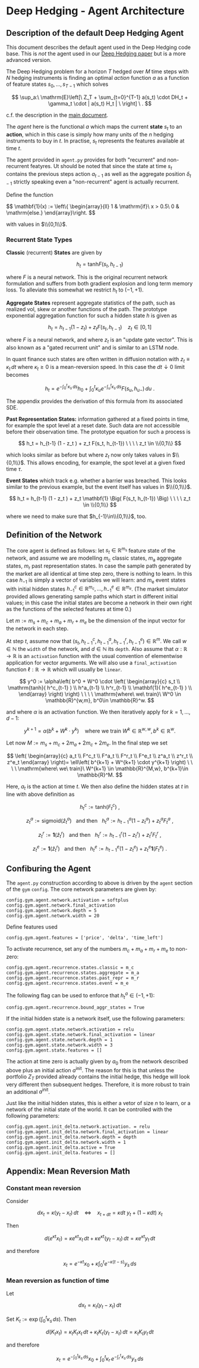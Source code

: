 # Deep Hedging - Agent Architecture
## Description of the default Deep Hedging Agent 

This document describes the default agent used in the Deep Hedging code base. This is _not_ the agent used in our [Deep Hedging paper](https://papers.ssrn.com/sol3/papers.cfm?abstract_id=3120710) but is a more advanced version. 

The Deep Hedging problem for a horizon $T$ hedged over $M$ time steps with $N$ hedging instruments is finding an optimal *action* function $a$ as a function of feature states $s_0,\ldots,s_{T-1}$ which solves

$$
 \sup_a:\ \mathrm{E}\left[\ 
    Z_T + \sum_{t=0}^{T-1} a(s_t) \cdot DH_t + \gamma_t \cdot | a(s_t) H_t |
 \ \right] \ .
$$

c.f. the description in the [main document](README.md).

The _agent_ here is the functional $a$ which maps the current **state** $s_t$ to an **action**, which in this case is simply how many units of the $n$ hedging instruments to buy in $t$. In practise, $s_t$ represents the features available at time $t$.  

The agent provided in ``agent.py`` provides for both "recurrent" and non-recurrent featyres. Ut should be noted that since the state at time $s_t$ contains the previous steps action $a_{t-1}$ as well as the aggregate position $\delta_{t-1}$ strictly speaking even a "non-recurrent" agent is actually recurrent.

Define the function

$$
    \mathbf{1}(x) := \left\\{ \begin{array}{ll} 1 & \mathrm{if}\ x > 0.5\\
                                    0 & \mathrm{else.} 
                                    \end{array}\right.
$$

with values in $\\{0,1\\}$.

### Recurrent State Types

**Classic** (recurrent) **States** are given by

$$
   h_t = \mathrm{tanh} F(s_t, h_{t-1}) 
$$

where $F$ is a neural network. This is the original recurrent network formulation and suffers from both gradient explosion and long term memory loss. To alleviate this somewhat we restrict $h_t$ to $(-1,+1)$.

**Aggregate States** represent aggregate statistics of the path, such as realized vol, skew or another functions of the path. The prototype exponential aggregation function for such a hidden state $h$ is given as 

$$
   h_t = h_{t-1} (1 - z_t ) + z_t F(s_t, h_{t-1})  \ \ \ \ z_t \in [0,1]
$$ 

where $F$ is a neural network, and where $z_t$ is an "update gate vector". This is also known as a "gated recurrent unit" and is similar to an LSTM node. 

In quant finance such states are often written in diffusion notation with $z_t \equiv \kappa_t\, dt$ where $\kappa_t\geq 0$ is a mean-reversion speed. In this case the $dt\downarrow 0$ limit becomes

$$
    h_t = e^{-\int_0^t\! \kappa_s\,ds} h_0 + \int_0^t \kappa_u e^{-\int_u^t \kappa_s\,ds} F(s_u,h_{u-})\,du \ .
$$

The appendix provides the derivation of this formula from its associated SDE.

**Past Representation States:** information gathered at a fixed points in time, for example the spot level at a reset date. Such data are not accessible before their observation time.
The prototype equation for such a process is

$$
 h_t = h_{t-1} (1 - z_t ) + z_t F(s_t, h_{t-1}) \ \ \ \ z_t \in \\{0,1\\}
$$ 
 
which looks similar as before but where $z_t$ now only takes values in $\\{0,1\\}$. This allows encoding, for example, the spot level at a given fixed time $\tau$.

**Event States** which track e.g. whether a barrier was breached. This looks similar to the previous example, but the event itself has values in $\\{0,1\\}$.

$$
 h_t = h_{t-1} (1 - z_t ) + z_t \mathbf{1} \Big(  F(s_t, h_{t-1}) \Big)  \ \ \ \ z_t \in \\{0,1\\}
$$

where we need to make sure that $h_{-1}\in\\{0,1\\}$, too. 

## Definition of the Network

The core agent is defined as follows: let $s_t\in\mathbb{R}^{m_\mathrm{s}}$ feature state of the network, and assume we are modelling $m_\mathrm{c}$ classic states, $m_\mathrm{a}$ aggregate states, $m_\mathrm{r}$ past representation states. In case the sample path generated by the market are all identical at time step zero, there is nothing to learn. In this case $h_{-1}$ is simply a vector of variables we will learn: and $m_\mathrm{e}$ event states with initial hidden states $h^c_{-1}\in\mathbb{R}^{m_c},\ldots,h^e_{-1}\in\mathbb{R}^{m_e}$. (The market simulator provided allows generating sample paths which start in different initial values; in this case the initial states are become a network in their own right as the functions of the selected features at time $0$.)

Let $m:=m_s+m_c+m_a+m_r+m_e$ be the dimension of the input vector for the network in each step.

At step $t$, assume now that $(s_t,h^c_{t-1},h^a_{t-1},h^r_{t-1},h^e_{t-1})\in \mathbb{R}^m$.
We call $w\in\mathbb{N}$ the `width` of the network, and $d\in\mathbb{N}$ its `depth`. Also assume that $\alpha:\mathbb{R}\rightarrow \mathbb{R}$ is an `activation` function with the usual convention of elementwise application for vector arguments. We will also use a `final_activation` function $\ell:\mathbb{R}\rightarrow\mathbb{R}$ which will usually be `linear`.

$$
    y^0 := \alpha\left( b^0 + W^0 \cdot \left( \begin{array}{c}
                s_t \\
                \mathrm{tanh}( h^c_{t-1} ) \\
                h^a_{t-1} \\
                h^r_{t-1} \\
                \mathbf{1}( h^e_{t-1} ) \\
            \end{array}
    \right) \right) \ \ \ \ \mathrm{where\ we\ train}\ W^0 \in \mathbb{R}^{w,m}, b^0\in \mathbb{R}^w.
$$

and where $\alpha$ is an activation function. We then iteratively apply for $k=1,\ldots,d-1$:

$$
    y^{k+1} = \alpha\left( b^k + W^k \cdot y^k
    \right) \ \ \ \ \mathrm{where\ we\ train}\ W^k \in \mathbb{R}^{w,w}, b^k\in \mathbb{R}^w.
$$

Let now $M:=m_s+m_c+2m_a+2m_c+2m_e$.
In the final step we set

$$
    \left(
            \begin{array}{c}
                a_t \\
                F^c_t \\
                F^a_t \\
                F^r_t \\
                F^e_t \\
                z^a_t \\
                z^r_t \\
                z^e_t 
            \end{array}  
    \right)= \ell\left( b^{k+1} + W^{k+1} \cdot y^{k+1}
    \right) \ \ \ \ \mathrm{where\ we\ train}\ W^{k+1} \in \mathbb{R}^{M,w}, b^{k+1}\in \mathbb{R}^M.
$$

Here, $a_t$ is the action at time $t$. We then also define the hidden states at $t$ in line with above definition as

$$
    h^c_t := \mathrm{tanh}( F^c_t ) \ ,
$$

$$
    z^a_t := \mathrm{sigmoid}( \hat z^a_t ) \ \ \ \mathrm{and\ then} \ \ \ 
    h^a_t := h^a_{t-1} (1 - z^a_t) + z^a_t F^a_t\ ,
$$

$$
    z^r_t := \mathbf{1}( \hat z^r_t ) \ \ \ \mathrm{and\ then} \ \ \ 
    h^r_t := h^r_{t-1} (1 - z^r_t) + z^r_t F^r_t\ , 
$$

$$
    z^e_t := \mathbf{1}( \hat z^r_t ) \ \ \ \mathrm{and\ then} \ \ \ 
    h^e_t := h^e_{t-1} (1 - z^e_t) + z^e_t \mathbf{1}( F^e_t ) \ .
$$

## Confiburing the Agent

The `agent.py` construction according to above is driven by the `agent` section of the `gym` `config`. The core network parameters are given by:

    config.gym.agent.network.activation = softplus
    config.gym.agent.network.final_activation
    config.gym.agent.network.depth = 5
    config.gym.agent.network.width = 20 

Define features used

    config.gym.agent.features = ['price', 'delta', 'time_left']

To activate recurrence, set any of the numbers $m_c+m_a+m_r+m_e$ to non-zero:

    config.gym.agent.recurrence.states.classic = m_c
    config.gym.agent.recurrence.states.aggregate = m_a
    config.gym.agent.recurrence.states.past_repr = m_r
    config.gym.agent.recurrence.states.event = m_e

The following flag can be used to enforce that $h_t^a \in (-1,+1)$:

    config.gym.agent.recurrence.bound_aggr_states = True

If the initial hidden state is a network itself, use the following parameters:

    config.gym.agent.state.network.activation = relu
    config.gym.agent.state.network.final_activation = linear
    config.gym.agent.state.network.depth = 1
    config.gym.agent.state.network.width = 3
    config.gym.agent.state.features = []

The action at time zero is actually given by $a_0$ from the network described above plus an initial action $a^\mathrm{init}$. The reason for this is that unless the portfolio $Z_T$ provided already contains the initial hedge, this hedge will look very different then subsequent hedges. Therefore, it is more robust to train an additional $a^\mathrm{init}$. 

Just like the initial hidden states, this is either a vetor of size $n$ to learn, or a network of the initial state of the world. It can be controlled with the following parameters:

    config.gym.agent.init_delta.network.activation. = relu 
    config.gym.agent.init_delta.network.final_activation = linear
    config.gym.agent.init_delta.network.depth = depth
    config.gym.agent.init_delta.network.width = 1
    config.gym.agent.init_delta.active = True
    config.gym.agent.init_delta.features = []



## Appendix: Mean Reversion Math

### Constant mean reversion
Consider

$$
    dx_t = \kappa (y_t - x_t)\,dt
    \ \ \ \ \Leftrightarrow \ \ \ \
    x_{t+dt} = \kappa dt\ y_t + (1 - \kappa dt )\ x_t
$$

Then

$$
    d\left( e^{\kappa t} x_t \right)
        = \kappa e^{\kappa t} x_t\,dt +
        \kappa e^{\kappa t}(y_t - x_t)\,dt = \kappa e^{\kappa t}y_t\,dt
$$

and therefore

$$
    x_t = e^{-\kappa t} x_0 + \kappa \int_0^t e^{-\kappa(t-s)} y_s\,ds
$$

### Mean reversion as function of time

Let

$$
dx_t = \kappa_t (y_t - x_t)\,dt
$$

Set $K_t:=\exp(\int_0^t \kappa_s\,ds)$. Then

$$
    d\left( K_t x_t \right)
        = \kappa_t K_t x_t\,dt +
        \kappa_t K_t (y_t - x_t)\,dt = \kappa_t K_t y_t\,dt
$$

and therefore

$$
    x_t = e^{-\int_0^t k_s\,ds} x_0
        + \int_0^t \kappa_r\,e^{-\int_r^t\!\kappa_s\,ds } y_s\,ds
$$

